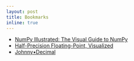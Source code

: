 ```yaml
---
layout: post
title: Bookmarks
inline: true
---
```


- [NumPy Illustrated: The Visual Guide to NumPy](https://medium.com/better-programming/numpy-illustrated-the-visual-guide-to-numpy-3b1d4976de1d)
- [Half-Precision Floating-Point, Visualized](https://observablehq.com/@rreusser/half-precision-floating-point-visualized)
- [Johnny•Decimal](https://johnnydecimal.com/)

